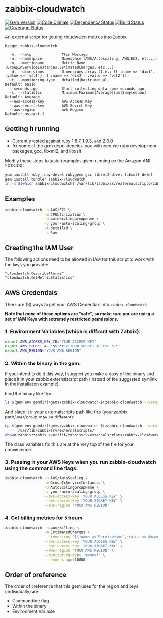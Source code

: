 # zabbix-cloudwatch

[![Gem Version](https://badge.fury.io/rb/zabbix-cloudwatch.png)](http://badge.fury.io/rb/zabbix-cloudwatch)
[![Code Climate](https://codeclimate.com/github/randywallace/zabbix-cloudwatch.png)](https://codeclimate.com/github/randywallace/zabbix-cloudwatch)
[![Dependency Status](https://gemnasium.com/randywallace/zabbix-cloudwatch.png)](https://gemnasium.com/randywallace/zabbix-cloudwatch)
[![Build Status](https://travis-ci.org/randywallace/zabbix-cloudwatch.png?branch=master)](https://travis-ci.org/chrisfu/zabbix-cloudwatch)
[![Coverage Status](https://coveralls.io/repos/randywallace/zabbix-cloudwatch/badge.png)](https://coveralls.io/r/randywallace/zabbix-cloudwatch)

An external script for getting cloudwatch metrics into Zabbix

```
Usage: zabbix-cloudwatch

  -h, --help              This Message
  -n, --namespace         Namespace (AWS/Autoscaling, AWS/EC2, etc...)
  -m, --metricname        Metric Name (GroupInServiceInstances,EstimatedCharges, etc...)
  -d, --dimensions        Dimensions array (f.e.: [{ :name => 'dim1', :value => 'val1'}, { :name => 'dim2', :value => 'val2'}])
  -t, --monitoring-type   detailed|basic|manual                     Default: basic
  --seconds-ago           Start collecting data some seconds ago
  -s, --statistic         Minimum|Maximum|Average|Sum|SampleCount   Default: Average
  --aws-access-key        AWS Access Key
  --aws-secret-key        AWS Secret Key
  --aws-region            AWS Region                                Default: us-east-1
```

## Getting it running

* Currently tested against ruby 1.8.7, 1.9.3, and 2.0.0
* for some of the gem dependencies, you will need the ruby development packages, gcc, libxml2, and libxslt

Modify these steps to taste (examples given running on the Amazon AMI 2013.03):
```bash
yum install ruby ruby-devel rubygems gcc libxml2-devel libxslt-devel
gem install bundler zabbix-cloudwatch
ln -s $(which zabbix-cloudwatch) /var/lib/zabbixsrv/externalscripts/zabbix-cloudwatch
```

## Examples

```bash
zabbix-cloudwatch -n AWS/EC2 \
                  -m CPUUtilization \
                  -d AutoScalingGroupName \
                  -v your-auto-scaling-group \
                  -t detailed \
                  -s Sum
```

## Creating the IAM User

The following actions need to be allowed in IAM for this script to work with the keys you provide:

```
"cloudwatch:DescribeAlarms"
"cloudwatch:GetMetricStatistics"
```

## AWS Credentials

There are (3) ways to get your AWS Credentials into `zabbix-cloudwatch`.

**Note that *none* of these options are "safe", so make sure you are using a set of IAM Keys with extremely restricted 
permissions.**

### 1. Environment Variables (which is difficult with Zabbix):
```bash
export AWS_ACCESS_KEY_ID="YOUR ACCESS KEY" 
export AWS_SECRET_ACCESS_KEY="YOUR SECRET ACCESS KEY"
export AWS_REGION="YOUR AWS REGION"
```

### 2. Within the binary in the gem.  

If you intend to do it this way, I suggest you make a copy of the binary
and place it in your zabbix externalscript path (instead of the suggested symlink in the installation example).

Find the binary like this:

```bash
ls $(gem env gemdir)/gems/zabbix-cloudwatch-$(zabbix-cloudwatch --version)/bin/zabbix-cloudwatch
```

And place it in your externalscripts path like this (your zabbix path/user/group may be different):

```bash
cp $(gem env gemdir)/gems/zabbix-cloudwatch-$(zabbix-cloudwatch --version)/bin/zabbix-cloudwatch \
      /var/lib/zabbixsrv/externalscripts/
chown zabbix:zabbix /var/lib/zabbixsrv/externalscripts/zabbix-cloudwatch
```

The class variables for this are at the very top of the file for your convenience.

### 3. Passing in your AWS Keys when you run zabbix-cloudwatch using the command line flags.

```bash
zabbix-cloudwatch -n AWS/AutoScaling \
                  -m GroupInServiceInstances \
                  -d AutoScalingGroupName \
                  -v your-auto-scaling-group \
                  --aws-access-key 'YOUR ACCESS KEY' \
                  --aws-secret-key 'YOUR SECRET KEY' \
                  --aws-region 'YOUR AWS REGION'
```

### 4. Get billing metrics for 5 hours

```bash
zabbix-cloudwatch -n AWS/Billing \
                  -m EstimatedCharges \
                  --dimensions "[{:name =>'ServiceName',:value =>'AmazonEC2'},{:name =>'LinkedAccount',:value =>'0123456789'},{:name =>'Currency',:value =>'USD'}]" \
                  --aws-access-key 'YOUR ACCESS KEY' \
                  --aws-secret-key 'YOUR SECRET KEY' \
                  --aws-region 'YOUR AWS REGION' \
                  --monitoring-type 'manual' \
                  --seconds-ago=18000
```

## Order of preference

The order of preference that this gem uses for the region and keys (individually) are:

* Commandline flag
* Within the binary
* Environment Variable

